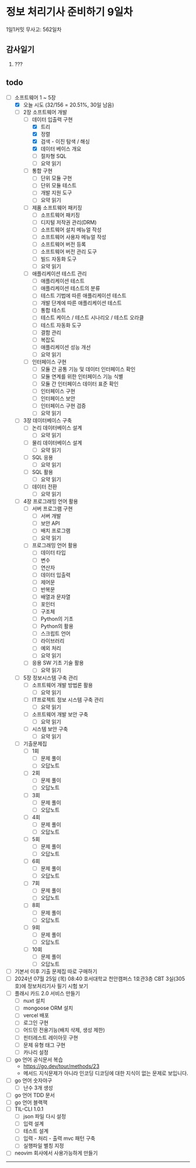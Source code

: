# 정보 처리기사 준비하기 9일차

1일1커밋 무사고: 562일차

## 감사일기

1. ???

## todo

- [ ] 소프트웨어 1 ~ 5장
  - [x] 오늘 시도 (32/156 = 20.51%, 30일 남음)
  - [ ] 2장 소프트웨어 개발
    - [ ] 데이터 입출력 구현
      - [x] 트리
      - [x] 정렬
      - [x] 검색 - 이진 탐색 / 해싱
      - [x] 데이터 베이스 개요
      - [ ] 절차형 SQL
      - [ ] 요약 읽기
    - [ ] 통합 구현
      - [ ] 단위 모듈 구현
      - [ ] 단위 모듈 테스트
      - [ ] 개발 지원 도구
      - [ ] 요약 읽기
    - [ ] 제품 소프트웨어 패키징
      - [ ] 소프트웨어 패키징
      - [ ] 디지털 저작권 관리(DRM)
      - [ ] 소프트웨어 설치 메뉴얼 작성
      - [ ] 소프트웨어 사용자 메뉴얼 작성
      - [ ] 소프트웨어 버전 등록
      - [ ] 소프트웨어 버전 관리 도구
      - [ ] 빌드 자동화 도구
      - [ ] 요약 읽기
    - [ ] 애플리케이션 테스트 관리
      - [ ] 애플리케이션 테스트
      - [ ] 애플리케이션 테스트의 분류
      - [ ] 테스트 기법에 따른 애플리케이션 테스트
      - [ ] 개발 단계에 따른 애플리케이션 테스트
      - [ ] 통합 테스트
      - [ ] 테스트 케이스 / 테스트 시나리오 / 테스트 오라클
      - [ ] 테스트 자동화 도구
      - [ ] 결함 관리
      - [ ] 복잡도
      - [ ] 애플리케이션 성능 개선
      - [ ] 요약 읽기
    - [ ] 인터페이스 구현
      - [ ] 모듈 간 공통 기능 및 데이터 인터페이스 확인
      - [ ] 모듈 연계를 위한 인터페이스 기능 식별
      - [ ] 모듈 간 인터페이스 데이터 표준 확인
      - [ ] 인터페이스 구현
      - [ ] 인터페이스 보안
      - [ ] 인터페이스 구현 검증
      - [ ] 요약 읽기
  - [ ] 3장 데이터베이스 구축
    - [ ] 논리 데이터베이스 설계
      - [ ] 요약 읽기
    - [ ] 물리 데이터베이스 설계
      - [ ] 요약 읽기
    - [ ] SQL 응용
      - [ ] 요약 읽기
    - [ ] SQL 활용
      - [ ] 요약 읽기
    - [ ] 데이터 전환
      - [ ] 요약 읽기
  - [ ] 4장 프로그래밍 언어 활용
    - [ ] 서버 프로그램 구현
      - [ ] 서버 개발
      - [ ] 보안 API
      - [ ] 배치 프로그램
      - [ ] 요약 읽기
    - [ ] 프로그래밍 언어 활용
      - [ ] 데이터 타입
      - [ ] 변수
      - [ ] 연산자
      - [ ] 데이터 입출력
      - [ ] 제어문
      - [ ] 반복문
      - [ ] 배열과 문자열
      - [ ] 포인터
      - [ ] 구조체
      - [ ] Python의 기초
      - [ ] Python의 활용
      - [ ] 스크립트 언어
      - [ ] 라이브러리
      - [ ] 예외 처리
      - [ ] 요약 읽기
    - [ ] 응용 SW 기초 기술 활용
      - [ ] 요약 읽기
  - [ ] 5장 정보시스템 구축 관리
    - [ ] 소프트웨어 개발 방법론 활용
      - [ ] 요약 읽기
    - [ ] IT프로젝트 정보 시스템 구축 관리
      - [ ] 요약 읽기
    - [ ] 소프트웨어 개발 보안 구축
      - [ ] 요약 읽기
    - [ ] 시스템 보안 구축
      - [ ] 요약 읽기
  - [ ] 기출문제집
    - [ ] 1회
      - [ ] 문제 풀이
      - [ ] 오답노트
    - [ ] 2회
      - [ ] 문제 풀이
      - [ ] 오답노트
    - [ ] 3회
      - [ ] 문제 풀이
      - [ ] 오답노트
    - [ ] 4회
      - [ ] 문제 풀이
      - [ ] 오답노트
    - [ ] 5회
      - [ ] 문제 풀이
      - [ ] 오답노트
    - [ ] 6회
      - [ ] 문제 풀이
      - [ ] 오답노트
    - [ ] 7회
      - [ ] 문제 풀이
      - [ ] 오답노트
    - [ ] 8회
      - [ ] 문제 풀이
      - [ ] 오답노트
    - [ ] 9회
      - [ ] 문제 풀이
      - [ ] 오답노트
    - [ ] 10회
      - [ ] 문제 풀이
      - [ ] 오답노트
- [ ] 기본서 이후 기출 문제집 따로 구매하기
- [ ] 2024년 07월 25일 (목) 08:40 호서대학교 천안캠퍼스 1호관3층 CBT 3실(305호)에 정보처리기사 필기 시험 보기
- [ ] 플래시 카드 2.0 서비스 만들기
  - [ ] nuxt 설치
  - [ ] mongoose ORM 설치
  - [ ] vercel 배포
  - [ ] 로그인 구현
  - [ ] 어드민 전용기능(배치 삭제, 생성 제한)
  - [ ] 핀터레스트 레이아웃 구현
  - [ ] 문제 유형 태그 구현
  - [ ] 카나리 설정
- [ ] go 언어 공식문서 복습
  - https://go.dev/tour/methods/23
  - 메서드 지식문제가 아니라 인코딩 디코딩에 대한 지식이 없는 문제로 보입니다.
- [ ] go 언어 숫자야구
  - [ ] 난수 3개 생성
- [ ] go 언어 TDD 문서
- [ ] go 언어 블랙잭
- [ ] TIL-CLI 1.0.1
  - [ ] json 파일 다시 설정
  - [ ] 입력 설계
  - [ ] 테스트 설계
  - [ ] 입력 - 처리 - 출력 mvc 패턴 구축
  - [ ] 실행파일 별칭 지정
- [ ] neovim 회사에서 사용가능하게 만들기

---


